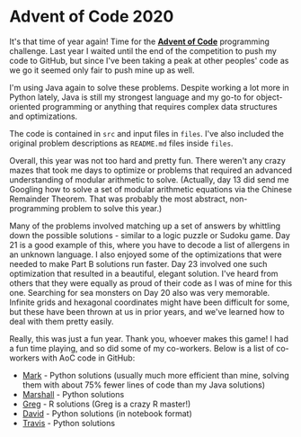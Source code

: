 # Advent of Code 2020

It's that time of year again! Time for the [__Advent of Code__](https://adventofcode.com) programming challenge. Last year I waited until the end of the competition to push my code to GitHub, but since I've been taking a peak at other peoples' code as we go it seemed only fair to push mine up as well.

I'm using Java again to solve these problems. Despite working a lot more in Python lately, Java is still my strongest language and my go-to for object-oriented programming or anything that requires complex data structures and optimizations.

The code is contained in ```src``` and input files in ```files```. I've also included the original problem descriptions as ```README.md``` files inside ```files```.

Overall, this year was not too hard and pretty fun. There weren't any crazy mazes that took me days to optimize or problems that required an advanced understanding of modular arithmetic to solve.  (Actually, day 13 did send me Googling how to solve a set of modular arithmetic equations via the Chinese Remainder Theorem. That was probably the most abstract, non-programming problem to solve this year.)

Many of the problems involved matching up a set of answers by whittling down the possible solutions - similar to a logic puzzle or Sudoku game. Day 21 is a good example of this, where you have to decode a list of allergens in an unknown language. I also enjoyed some of the optimizations that were needed to make Part B solutions run faster.  Day 23 involved one such optimization that resulted in a beautiful, elegant solution.  I've heard from others that they were equally as proud of their code as I was of mine for this one.  Searching for sea monsters on Day 20 also was very memorable. Infinite grids and hexagonal coordinates might have been difficult for some, but these have been thrown at us in prior years, and we've learned how to deal with them pretty easily.

Really, this was just a fun year.  Thank you, whoever makes this game!  I had a fun time playing, and so did some of my co-workers.  Below is a list of co-workers with AoC code in GitHub:


* [Mark](https://github.com/mark-ferguson-kroger/aoc-2020) - Python solutions (usually much more efficient than mine, solving them with about 75% fewer lines of code than my Java solutions)
* [Marshall](https://github.com/mzarecky/advent-of-code) - Python solutions
* [Greg](https://github.com/GregNoblePhD/AOC2020/) - R solutions (Greg is a crazy R master!)
* [David](https://github.com/dwanneruchi) - Python solutions (in notebook format)
* [Travis](https://github.com/travis-sellers) - Python solutions
